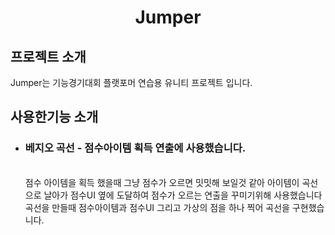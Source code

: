 <h1 align ="center">Jumper</h1>
<div align = "left">
  <h2>프로젝트 소개</h2>
   Jumper는 기능경기대회 플랫포머 연습용 유니티 프로젝트 입니다.
 <h2>사용한기능 소개</h2>
  <ul>
    <li><h3>베지오 곡선 - 점수아이템 획득 연출에 사용했습니다.</h3>
    <br>점수 아이템을 획득 했을때 그냥 점수가 오르면 밋밋해 보일것 같아 아이템이 곡선으로 날아가 점수UI 옆에 도달하여 점수가 오르는 연출을 꾸미기위해 사용했습니다
    <br>곡선을 만들때 점수아이템과 점수UI 그리고 가상의 점을 하나 찍어 곡선을 구현했습니다.
    </li>
    </li>
  </ul>
</div>
